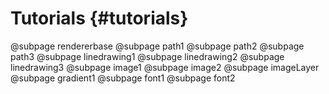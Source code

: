 Tutorials {#tutorials}
======================

@subpage rendererbase
@subpage path1
@subpage path2
@subpage path3
@subpage linedrawing1
@subpage linedrawing2
@subpage linedrawing3
@subpage image1
@subpage image2
@subpage imageLayer
@subpage gradient1
@subpage font1
@subpage font2
